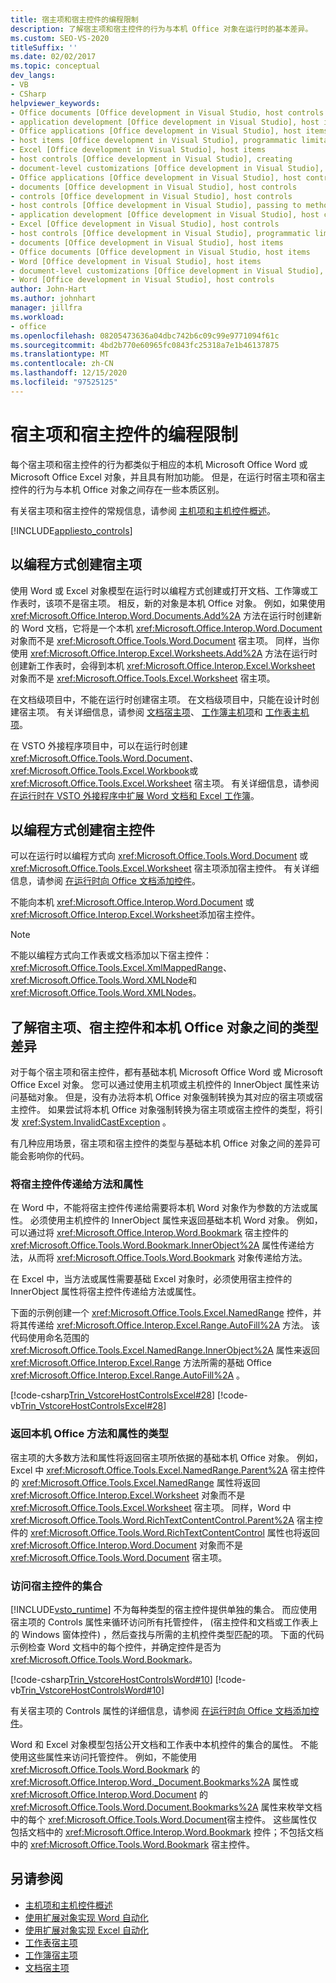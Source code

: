 ```yaml
---
title: 宿主项和宿主控件的编程限制
description: 了解宿主项和宿主控件的行为与本机 Office 对象在运行时的基本差异。
ms.custom: SEO-VS-2020
titleSuffix: ''
ms.date: 02/02/2017
ms.topic: conceptual
dev_langs:
- VB
- CSharp
helpviewer_keywords:
- Office documents [Office development in Visual Studio, host controls
- application development [Office development in Visual Studio], host items
- Office applications [Office development in Visual Studio], host items
- host items [Office development in Visual Studio], programmatic limitations
- Excel [Office development in Visual Studio], host items
- host controls [Office development in Visual Studio], creating
- document-level customizations [Office development in Visual Studio], host controls
- Office applications [Office development in Visual Studio], host controls
- documents [Office development in Visual Studio], host controls
- controls [Office development in Visual Studio], host controls
- host controls [Office development in Visual Studio], passing to methods and properties
- application development [Office development in Visual Studio], host controls
- Excel [Office development in Visual Studio], host controls
- host controls [Office development in Visual Studio], programmatic limitations
- documents [Office development in Visual Studio], host items
- Office documents [Office development in Visual Studio, host items
- Word [Office development in Visual Studio], host items
- document-level customizations [Office development in Visual Studio], host items
- Word [Office development in Visual Studio], host controls
author: John-Hart
ms.author: johnhart
manager: jillfra
ms.workload:
- office
ms.openlocfilehash: 08205473636a04dbc742b6c09c99e9771094f61c
ms.sourcegitcommit: 4bd2b770e60965fc0843fc25318a7e1b46137875
ms.translationtype: MT
ms.contentlocale: zh-CN
ms.lasthandoff: 12/15/2020
ms.locfileid: "97525125"
---
```

# <a name="programmatic-limitations-of-host-items-and-host-controls"></a>宿主项和宿主控件的编程限制
  每个宿主项和宿主控件的行为都类似于相应的本机 Microsoft Office Word 或 Microsoft Office Excel 对象，并且具有附加功能。 但是，在运行时宿主项和宿主控件的行为与本机 Office 对象之间存在一些本质区别。

 有关宿主项和宿主控件的常规信息，请参阅 [主机项和主机控件概述](../vsto/host-items-and-host-controls-overview.md)。

 [!INCLUDE[appliesto_controls](../vsto/includes/appliesto-controls-md.md)]

## <a name="programmatically-create-host-items"></a>以编程方式创建宿主项
 使用 Word 或 Excel 对象模型在运行时以编程方式创建或打开文档、工作簿或工作表时，该项不是宿主项。 相反，新的对象是本机 Office 对象。 例如，如果使用 <xref:Microsoft.Office.Interop.Word.Documents.Add%2A> 方法在运行时创建新的 Word 文档，它将是一个本机 <xref:Microsoft.Office.Interop.Word.Document> 对象而不是 <xref:Microsoft.Office.Tools.Word.Document> 宿主项。 同样，当你使用 <xref:Microsoft.Office.Interop.Excel.Worksheets.Add%2A> 方法在运行时创建新工作表时，会得到本机 <xref:Microsoft.Office.Interop.Excel.Worksheet> 对象而不是 <xref:Microsoft.Office.Tools.Excel.Worksheet> 宿主项。

 在文档级项目中，不能在运行时创建宿主项。 在文档级项目中，只能在设计时创建宿主项。 有关详细信息，请参阅 [文档宿主项](../vsto/document-host-item.md)、 [工作簿主机项](../vsto/workbook-host-item.md)和 [工作表主机项](../vsto/worksheet-host-item.md)。

 在 VSTO 外接程序项目中，可以在运行时创建 <xref:Microsoft.Office.Tools.Word.Document>、 <xref:Microsoft.Office.Tools.Excel.Workbook>或 <xref:Microsoft.Office.Tools.Excel.Worksheet> 宿主项。 有关详细信息，请参阅 [在运行时在 VSTO 外接程序中扩展 Word 文档和 Excel 工作簿](../vsto/extending-word-documents-and-excel-workbooks-in-vsto-add-ins-at-run-time.md)。

## <a name="programmatically-create-host-controls"></a>以编程方式创建宿主控件
 可以在运行时以编程方式向 <xref:Microsoft.Office.Tools.Word.Document> 或 <xref:Microsoft.Office.Tools.Excel.Worksheet> 宿主项添加宿主控件。 有关详细信息，请参阅 [在运行时向 Office 文档添加控件](../vsto/adding-controls-to-office-documents-at-run-time.md)。

 不能向本机 <xref:Microsoft.Office.Interop.Word.Document> 或 <xref:Microsoft.Office.Interop.Excel.Worksheet>添加宿主控件。

> [!NOTE]
> 不能以编程方式向工作表或文档添加以下宿主控件： <xref:Microsoft.Office.Tools.Excel.XmlMappedRange>、 <xref:Microsoft.Office.Tools.Word.XMLNode>和 <xref:Microsoft.Office.Tools.Word.XMLNodes>。

## <a name="understand-type-differences-between-host-items-host-controls-and-native-office-objects"></a>了解宿主项、宿主控件和本机 Office 对象之间的类型差异
 对于每个宿主项和宿主控件，都有基础本机 Microsoft Office Word 或 Microsoft Office Excel 对象。 您可以通过使用主机项或主机控件的 InnerObject 属性来访问基础对象。 但是，没有办法将本机 Office 对象强制转换为其对应的宿主项或宿主控件。 如果尝试将本机 Office 对象强制转换为宿主项或宿主控件的类型，将引发 <xref:System.InvalidCastException> 。

 有几种应用场景，宿主项和宿主控件的类型与基础本机 Office 对象之间的差异可能会影响你的代码。

### <a name="pass-host-controls-to-methods-and-properties"></a>将宿主控件传递给方法和属性
 在 Word 中，不能将宿主控件传递给需要将本机 Word 对象作为参数的方法或属性。 必须使用主机控件的 InnerObject 属性来返回基础本机 Word 对象。 例如，可以通过将 <xref:Microsoft.Office.Interop.Word.Bookmark> 宿主控件的 <xref:Microsoft.Office.Tools.Word.Bookmark.InnerObject%2A> 属性传递给方法，从而将 <xref:Microsoft.Office.Tools.Word.Bookmark> 对象传递给方法。

 在 Excel 中，当方法或属性需要基础 Excel 对象时，必须使用宿主控件的 InnerObject 属性将宿主控件传递给方法或属性。

 下面的示例创建一个 <xref:Microsoft.Office.Tools.Excel.NamedRange> 控件，并将其传递给 <xref:Microsoft.Office.Interop.Excel.Range.AutoFill%2A> 方法。 该代码使用命名范围的 <xref:Microsoft.Office.Tools.Excel.NamedRange.InnerObject%2A> 属性来返回 <xref:Microsoft.Office.Interop.Excel.Range> 方法所需的基础 Office <xref:Microsoft.Office.Interop.Excel.Range.AutoFill%2A> 。

 [!code-csharp[Trin_VstcoreHostControlsExcel#28](../vsto/codesnippet/CSharp/Trin_VstcoreHostControlsExcelCS/Sheet1.cs#28)]
 [!code-vb[Trin_VstcoreHostControlsExcel#28](../vsto/codesnippet/VisualBasic/Trin_VstcoreHostControlsExcelVB/Sheet1.vb#28)]

### <a name="return-types-of-native-office-methods-and-properties"></a>返回本机 Office 方法和属性的类型
 宿主项的大多数方法和属性将返回宿主项所依据的基础本机 Office 对象。 例如，Excel 中 <xref:Microsoft.Office.Tools.Excel.NamedRange.Parent%2A> 宿主控件的 <xref:Microsoft.Office.Tools.Excel.NamedRange> 属性将返回 <xref:Microsoft.Office.Interop.Excel.Worksheet> 对象而不是 <xref:Microsoft.Office.Tools.Excel.Worksheet> 宿主项。 同样，Word 中 <xref:Microsoft.Office.Tools.Word.RichTextContentControl.Parent%2A> 宿主控件的 <xref:Microsoft.Office.Tools.Word.RichTextContentControl> 属性也将返回 <xref:Microsoft.Office.Interop.Word.Document> 对象而不是 <xref:Microsoft.Office.Tools.Word.Document> 宿主项。

### <a name="access-collections-of-host-controls"></a>访问宿主控件的集合
 [!INCLUDE[vsto_runtime](../vsto/includes/vsto-runtime-md.md)] 不为每种类型的宿主控件提供单独的集合。 而应使用宿主项的 Controls 属性来循环访问所有托管控件， (宿主控件和文档或工作表上的 Windows 窗体控件) ，然后查找与所需的主机控件类型匹配的项。 下面的代码示例检查 Word 文档中的每个控件，并确定控件是否为 <xref:Microsoft.Office.Tools.Word.Bookmark>。

 [!code-csharp[Trin_VstcoreHostControlsWord#10](../vsto/codesnippet/CSharp/trin_vstcorehostcontrolsword/ThisDocument.cs#10)]
 [!code-vb[Trin_VstcoreHostControlsWord#10](../vsto/codesnippet/VisualBasic/Trin_VstcoreHostControlsWordVB/ThisDocument.vb#10)]

 有关宿主项的 Controls 属性的详细信息，请参阅 [在运行时向 Office 文档添加控件](../vsto/adding-controls-to-office-documents-at-run-time.md)。

 Word 和 Excel 对象模型包括公开文档和工作表中本机控件的集合的属性。 不能使用这些属性来访问托管控件。 例如，不能使用 <xref:Microsoft.Office.Tools.Word.Bookmark> 的 <xref:Microsoft.Office.Interop.Word._Document.Bookmarks%2A> 属性或 <xref:Microsoft.Office.Interop.Word.Document> 的 <xref:Microsoft.Office.Tools.Word.Document.Bookmarks%2A> 属性来枚举文档中的每个 <xref:Microsoft.Office.Tools.Word.Document>宿主控件。 这些属性仅包括文档中的 <xref:Microsoft.Office.Interop.Word.Bookmark> 控件；不包括文档中的 <xref:Microsoft.Office.Tools.Word.Bookmark> 宿主控件。

## <a name="see-also"></a>另请参阅
- [主机项和主机控件概述](../vsto/host-items-and-host-controls-overview.md)
- [使用扩展对象实现 Word 自动化](../vsto/automating-word-by-using-extended-objects.md)
- [使用扩展对象实现 Excel 自动化](../vsto/automating-excel-by-using-extended-objects.md)
- [工作表宿主项](../vsto/worksheet-host-item.md)
- [工作簿宿主项](../vsto/workbook-host-item.md)
- [文档宿主项](../vsto/document-host-item.md)
